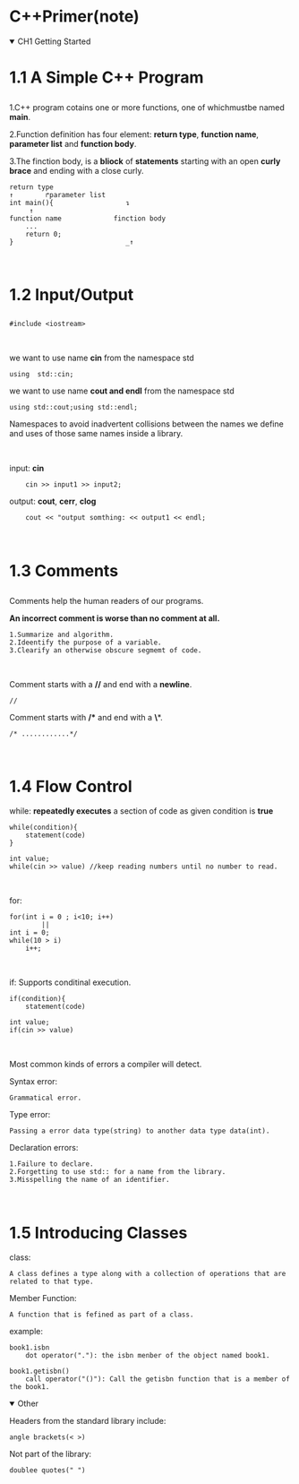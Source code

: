 # C++Primer(note)

<details open>
<summary>CH1 Getting Started</summary></p>


# 1.1 A Simple C++ Program</p>
1.C++ program cotains one or more functions, one of whichmustbe named **main**. </p>
2.Function definition has four element: **return type**, **function name**, **parameter list** and **function body**.</p>
3.The finction body, is a **bliock** of **statements** starting with an open **curly brace** and ending with a close curly.</p>
```
return type
↑        ↱parameter list
int main(){                  ↴           
     ↑ 
function name             finction body
    ...
    return 0;
}                            _↑
```
<br></p>

# 1.2 Input/Output</p>
```
#include <iostream>
```
<br></p>
we want to use name **cin** from the namespace std</p>
```
using  std::cin; 
```

we want to use name **cout and endl** from the namespace std</p>
```
using std::cout;using std::endl; 
```

Namespaces to avoid inadvertent collisions between the names we define and uses of those same names inside a library.</p>
<br></p>
input: **cin** </p>
```
    cin >> input1 >> input2;
```
output: **cout**, **cerr**, **clog**</p>
```
    cout << "output somthing: << output1 << endl;
```
<br></p>

# 1.3 Comments</p>
Comments help the human readers of our programs.</p>
**An incorrect comment is worse than no comment at all.**</p>
```
1.Summarize and algorithm.
2.Ideentify the purpose of a variable.
3.Clearify an otherwise obscure segmemt of code.
```
<br></p>
Comment starts with a **//** and end with a **newline**. </p>
```
//
```
Comment starts with **/\*** and end with a **\\***. </p>
```
/* ............*/
```
<br></p>

# 1.4  Flow Control
while: **repeatedly executes** a section of code as given condition is **true**
```
while(condition){
    statement(code)
}

int value;
while(cin >> value) //keep reading numbers until no number to read.
```
<br></p>
for: 
```
for(int i = 0 ; i<10; i++)
        ||
int i = 0;
while(10 > i)
    i++;
```
<br></p>
if: Supports conditinal execution.</p>
```
if(condition){
    statement(code)
```
```
int value;
if(cin >> value)
```
<br></p>
Most common kinds of errors a compiler will detect.</p>
Syntax error: </p>
```
Grammatical error.
```
Type error:</p>
```
Passing a error data type(string) to another data type data(int).
```
Declaration errors: 
```
1.Failure to declare.
2.Forgetting to use std:: for a name from the library.
3.Misspelling the name of an identifier.
```
<br></p>

# 1.5  Introducing Classes
class:
```
A class defines a type along with a collection of operations that are related to that type.
```
Member Function:
```
A function that is fefined as part of a class.
```
example:
```
book1.isbn
    dot operator("."): the isbn menber of the object named book1.
    
book1.getisbn()
    call operator("()"): Call the getisbn function that is a member of the book1.
```
</details>












<details open>
<summary>Other</summary></p>

Headers from the standard library include:</p>
```
angle brackets(< >)
```
Not part of the library:</p>
```
doublee quotes(" ")
```

</details>
